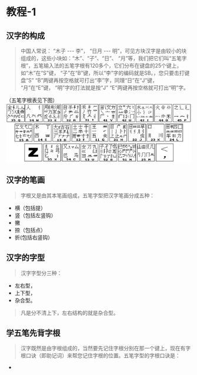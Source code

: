 # 教程-1

## 汉字的构成 ##

> 中国人常说： “木子 --- 李”， “日月 --- 明”，可见方块汉字是由较小的块组成的，这些小块如：“木”、“子”、“日”、 “月”等，我们把它们叫“五笔字根”，五笔输入法的五笔字根有120多个，它们分布在键盘的25个键上，如“木”在“S”键， “子”在“B”键，所以“李”字的编码就是SB。，您只要击打键盘“S” “B”两键再按空格就可打出“李”字，同理“日”在“J”键， “月”在“E”键， “明”字的打法就是按“J” “E”两键再按空格就可打出“明”字。 

（五笔字根表见下图）
![字根](./五笔字根.gif)

## 汉字的笔画 ##

> 字根又是由其本笔画组成，五笔字型把汉字笔画分成五种：

- 横（包括提）
- 竖（包括左竖钩）
- 撇
- 捺（包括点）
- 折(包括右竖钩）

## 汉字的字型 ##

> 汉字字型分三种：

- 左右型，
- 上下型，
- 杂合型。

> 凡是分不清上下，左右结构的就是杂合型。

## 学五笔先背字根 ##

> 汉字既然是由字根组成的，当然要先记住字根分别在那一个键上，现在有字根口诀（即助记词）来帮您记住字根的位置。五笔字型的字根口诀是：

- 